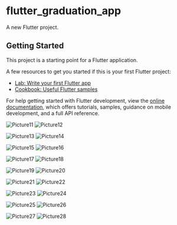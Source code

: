 # flutter_graduation_app

A new Flutter project.

## Getting Started

This project is a starting point for a Flutter application.

A few resources to get you started if this is your first Flutter project:

- [Lab: Write your first Flutter app](https://docs.flutter.dev/get-started/codelab)
- [Cookbook: Useful Flutter samples](https://docs.flutter.dev/cookbook)

For help getting started with Flutter development, view the
[online documentation](https://docs.flutter.dev/), which offers tutorials,
samples, guidance on mobile development, and a full API reference. 

![Picture11](https://github.com/polausama/job-Opportunity/assets/53063294/a3080cd5-bd79-4e6c-a0ff-0f5547627fb7) 
 ![Picture12](https://github.com/polausama/job-Opportunity/assets/53063294/6038d62b-07cf-4bfa-a623-badaf7ea68b1)

![Picture13](https://github.com/polausama/job-Opportunity/assets/53063294/9ca1c958-b178-4d1b-9d8f-93b316454895)
![Picture14](https://github.com/polausama/job-Opportunity/assets/53063294/7907ef78-9bfc-4130-98f7-50d0b111b0f7)

![Picture15](https://github.com/polausama/job-Opportunity/assets/53063294/77d1cad9-05ff-4989-b82b-e6deb2153b88)
![Picture16](https://github.com/polausama/job-Opportunity/assets/53063294/8133329e-f9fc-4817-b62d-03272a4c7e23)

![Picture17](https://github.com/polausama/job-Opportunity/assets/53063294/d76603ca-f7e2-419e-b799-ad0d7d3a1b85)
![Picture18](https://github.com/polausama/job-Opportunity/assets/53063294/45800898-1d66-48f8-a5d1-b6d20dd5c9f0)

![Picture19](https://github.com/polausama/job-Opportunity/assets/53063294/e5ad3e9c-b3b5-4b37-bb64-920f5cdcf647)
![Picture20](https://github.com/polausama/job-Opportunity/assets/53063294/578f146a-fcdc-44d6-8878-0f0929282600)

![Picture21](https://github.com/polausama/job-Opportunity/assets/53063294/5a37d425-7381-499c-96c4-c37d455e23a0)
![Picture22](https://github.com/polausama/job-Opportunity/assets/53063294/f80d553d-135e-471b-ae77-84a149728fef)

![Picture23](https://github.com/polausama/job-Opportunity/assets/53063294/bcd85dc8-bbfd-40d7-9085-eabb9729377c)
![Picture24](https://github.com/polausama/job-Opportunity/assets/53063294/ddb35eb2-3f3a-49fe-a356-e058e0a386a4)

![Picture25](https://github.com/polausama/job-Opportunity/assets/53063294/8a6b6fba-f40f-42b7-832b-1ea7b025618c)
![Picture26](https://github.com/polausama/job-Opportunity/assets/53063294/7ca47c08-f30e-4d50-a14b-2b1ebfbf7666)

![Picture27](https://github.com/polausama/job-Opportunity/assets/53063294/e5fe0063-1377-47fd-910c-0947f2f837f0)
![Picture28](https://github.com/polausama/job-Opportunity/assets/53063294/341bf9de-f072-4fce-9d98-c09ec23feba8)

